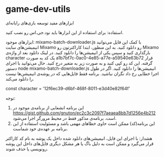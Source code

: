 # game-dev-utils
ابزارهای مفید توسعه بازی‌های رایانه‌ای

استفاده:
برای استفاده از این ابزارها باید نود.جی.اس رو نصب کنید.

ابزارهای موجود:
mixamo-batch-downloader.js
با کمک این فایل می‌توانید انیمیشن‌های سایت Mixamo رو دانلود کنید. به این منظور، ابتدا کاراکترتون رو Mixamo بارگذاری کنید و سپس یکی از انیمیشن‌ها را دانلود کنید. در لینک دانلود بعد از واژه‌ی character یک کد به صورت a1b7bf7c-0ac0-4e85-a77e-a59540e63b72 قرار گرفته. این کد رو کپی کنید و به صورت زیر به متغیر درج کنید. حال می‌توانید با اجرای دستور node mixamo-batch-downloader.js انیمیشن‌ها را دانلود کنید. اگر در طول اجرا خطایی رخ داد نگران نباشید. برنامه فقط فایل‌هایی که در پوشه‌ی انیمیشن‌ها نیست را دانلود می‌کند.


const character = '12f6ec39-d6bf-468f-8011-e3d40e82f64f'


توجه:
1. این برنامه انشعابی از برنامه‌ی موجود در https://gist.github.com/gnuton/ec2c3c2097f7aeaea8bb7d1256e4b212 است. برنامه‌ی مذکور فقط در محیط مرورگر اجرا می‌شود.
2. این برنامه(کد) ممکن است حاوی خطاهای مهمی باشد و مسئولیت استفاده از این برنامه بر عهده‌ی خود شماست.

هشدار:
با اجرای این فایل، انیمیشن‌های دانلود شده داخل یک پوشه به نام کد کاراکتر قرار می‌گیرد و ممکن است به دلیل باگ یا هر مشکل دیگری فایل‌های داخل این پوشه رونویسی یا حذف شوند. 
